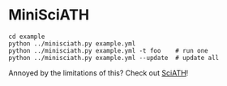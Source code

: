 # MiniSciATH

    cd example
    python ../minisciath.py example.yml
    python ../minisciath.py example.yml -t foo    # run one
    python ../minisciath.py example.yml --update  # update all

Annoyed by the limitations of this? Check out [SciATH](https://github.com/sciath/sciath)!

